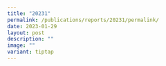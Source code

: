 ```yaml
---
title: "20231"
permalink: /publications/reports/20231/permalink/
date: 2023-01-29
layout: post
description: ""
image: ""
variant: tiptap
---
```

